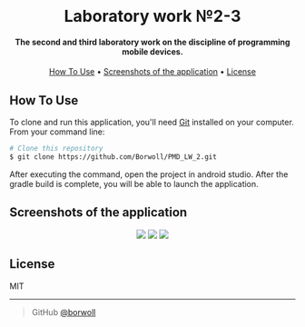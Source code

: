<h1 align="center">
  <br>
  <br>
  Laboratory work №2-3
  <br>
</h1>

<h4 align="center">The second and third laboratory work on the discipline of programming mobile devices.</h4>

<p align="center">
  <a href="#how-to-use">How To Use</a> •
  <a href="#screenshots">Screenshots of the application</a> •
  <a href="#license">License</a>
</p>

## How To Use

To clone and run this application, you'll need [Git](https://git-scm.com) installed on your computer. From your command line:

```bash
# Clone this repository
$ git clone https://github.com/Borwoll/PMD_LW_2.git
```

After executing the command, open the project in android studio. After the gradle build is complete, you will be able to launch the application.

## Screenshots of the application
<p align="center">
  <img src="https://i.imgur.com/euNJuEg.png">
  <img src="https://i.imgur.com/AWAHwmE.png">
  <img src="https://i.imgur.com/kcjkOJI.png">
</p>

## License
MIT

---

> GitHub [@borwoll](https://github.com/borwoll)